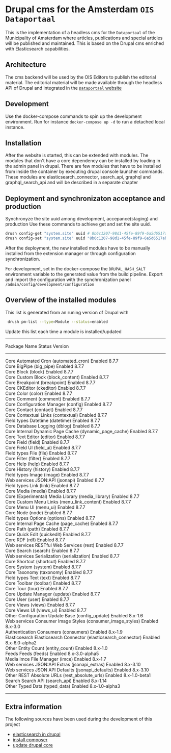 # Drupal cms for the Amsterdam `OIS Dataportaal`

This is the implementation of a headless cms for the `Dataportaal` of the Municipality of Amsterdam where articles, publications and special articles will be published and maintained.
This is based on the Drupal cms enriched with Elasticsearch capabilities.

## Architecture

The cms backend will be used by the OIS Editors to publish the editorial material. The editorial material will be made available through the headless API of Drupal and integrated in the [`Dataportaal` website](https://data.amsterdam.nl)

## Development

Use the docker-compose commands to spin up the development environment.
Run for instance `docker-compose up -d` to run a detached local instance.

## Installation

After the website is started, this can be extended with modules. The modules that don't have a core dependency can be installed by loading in the admin panel in drupal.
There are few modules that have to be installed from inside the container by executing drupal console launcher commands.
These modules are elasticsearch_connector, search_api, graphql and graphql_search_api and will be described in a separate chapter

## Deployment and synchronizaton acceptance and production

Synchronyze the site uuid among development, accepance(staging) and production
Use these commands to achieve get and set the site uuid.

```bash
drush config-get "system.site" uuid # 8b6c1207-98d1-45fe-89f9-6a5d6517ab52
drush config-set "system.site" uuid "8b6c1207-98d1-45fe-89f9-6a5d6517ab52"
```

After the deployment, the new installed modules have to be manually installed from the extension manager or through configuration synchronization.

For development, set in the docker-compose the `DRUPAL_HASH_SALT` environment variable to the generated value from the build pipeline.
Export and import the configuration with the synchronization panel `/admin/config/development/configuration`

## Overview of the installed modules

This list is generated from an runing version of Drupal with

```bash
 drush pm-list --type=Module --status=enabled
```

Update this list each time a module is installed/updated

 --------------------- --------------------------------------------------- --------- ---------------- 
  Package               Name                                                Status    Version         
 --------------------- --------------------------------------------------- --------- ---------------- 
  Core                  Automated Cron (automated_cron)                     Enabled   8.7.7           
  Core                  BigPipe (big_pipe)                                  Enabled   8.7.7           
  Core                  Block (block)                                       Enabled   8.7.7           
  Core                  Custom Block (block_content)                        Enabled   8.7.7           
  Core                  Breakpoint (breakpoint)                             Enabled   8.7.7           
  Core                  CKEditor (ckeditor)                                 Enabled   8.7.7           
  Core                  Color (color)                                       Enabled   8.7.7           
  Core                  Comment (comment)                                   Enabled   8.7.7           
  Core                  Configuration Manager (config)                      Enabled   8.7.7           
  Core                  Contact (contact)                                   Enabled   8.7.7           
  Core                  Contextual Links (contextual)                       Enabled   8.7.7           
  Field types           Datetime (datetime)                                 Enabled   8.7.7           
  Core                  Database Logging (dblog)                            Enabled   8.7.7           
  Core                  Internal Dynamic Page Cache (dynamic_page_cache)    Enabled   8.7.7           
  Core                  Text Editor (editor)                                Enabled   8.7.7           
  Core                  Field (field)                                       Enabled   8.7.7           
  Core                  Field UI (field_ui)                                 Enabled   8.7.7           
  Field types           File (file)                                         Enabled   8.7.7           
  Core                  Filter (filter)                                     Enabled   8.7.7           
  Core                  Help (help)                                         Enabled   8.7.7           
  Core                  History (history)                                   Enabled   8.7.7           
  Field types           Image (image)                                       Enabled   8.7.7           
  Web services          JSON:API (jsonapi)                                  Enabled   8.7.7           
  Field types           Link (link)                                         Enabled   8.7.7           
  Core                  Media (media)                                       Enabled   8.7.7           
  Core (Experimental)   Media Library (media_library)                       Enabled   8.7.7           
  Core                  Custom Menu Links (menu_link_content)               Enabled   8.7.7           
  Core                  Menu UI (menu_ui)                                   Enabled   8.7.7           
  Core                  Node (node)                                         Enabled   8.7.7           
  Field types           Options (options)                                   Enabled   8.7.7           
  Core                  Internal Page Cache (page_cache)                    Enabled   8.7.7           
  Core                  Path (path)                                         Enabled   8.7.7           
  Core                  Quick Edit (quickedit)                              Enabled   8.7.7           
  Core                  RDF (rdf)                                           Enabled   8.7.7           
  Web services          RESTful Web Services (rest)                         Enabled   8.7.7           
  Core                  Search (search)                                     Enabled   8.7.7           
  Web services          Serialization (serialization)                       Enabled   8.7.7           
  Core                  Shortcut (shortcut)                                 Enabled   8.7.7           
  Core                  System (system)                                     Enabled   8.7.7           
  Core                  Taxonomy (taxonomy)                                 Enabled   8.7.7           
  Field types           Text (text)                                         Enabled   8.7.7           
  Core                  Toolbar (toolbar)                                   Enabled   8.7.7           
  Core                  Tour (tour)                                         Enabled   8.7.7           
  Core                  Update Manager (update)                             Enabled   8.7.7           
  Core                  User (user)                                         Enabled   8.7.7           
  Core                  Views (views)                                       Enabled   8.7.7           
  Core                  Views UI (views_ui)                                 Enabled   8.7.7           
  Other                 Configuration Update Base (config_update)           Enabled   8.x-1.6         
  Web services          Consumer Image Styles (consumer_image_styles)       Enabled   8.x-3.0         
  Authentication        Consumers (consumers)                               Enabled   8.x-1.9         
  Elasticsearch         Elasticsearch Connector (elasticsearch_connector)   Enabled   8.x-6.0-alpha2  
  Other                 Entity Count (entity_count)                         Enabled   8.x-1.0         
  Feeds                 Feeds (feeds)                                       Enabled   8.x-3.0-alpha5  
  Media                 Imce File Manager (imce)                            Enabled   8.x-1.7         
  Web services          JSON:API Extras (jsonapi_extras)                    Enabled   8.x-3.10        
  Web services          JSON API Defaults (jsonapi_defaults)                Enabled   8.x-3.10        
  Other                 REST Absolute URLs (rest_absolute_urls)             Enabled   8.x-1.0-beta1   
  Search                Search API (search_api)                             Enabled   8.x-1.14        
  Other                 Typed Data (typed_data)                             Enabled   8.x-1.0-alpha3  
 --------------------- --------------------------------------------------- --------- ---------------- 

## Extra information

The following sources have been used during the development of this project

- [elasticsearch in drupal](https://opensenselabs.com/blog/tech/use-elastic-search-indexing-drupal)
- [install composer](https://stackoverflow.com/questions/51443557/how-to-install-php-composer-inside-a-docker-container/51446468)
- [update drupal core](https://www.drupal.org/docs/8/update/update-core-via-composer)
